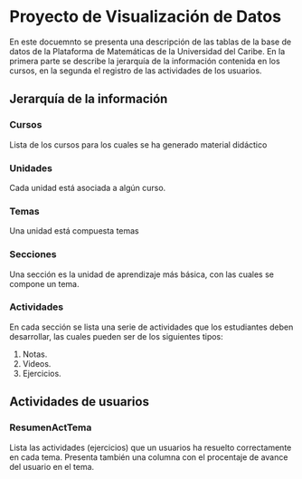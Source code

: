 # Proyecto de Visualización de Datos 

En este docuemnto se presenta una descripción de las tablas de la base de datos de la Plataforma de Matemáticas de la Universidad del Caribe. En la primera parte se describe la jerarquía de la información contenida en los cursos, en la segunda el registro de las actividades de los usuarios.

## Jerarquía de la información

### Cursos

Lista de los cursos para los cuales se ha generado material didáctico

### Unidades

Cada unidad está asociada a algún curso.

### Temas

Una unidad está compuesta temas

### Secciones

Una sección es la unidad de aprendizaje más básica, con las cuales se compone un tema.

### Actividades

En cada sección se lista una serie de actividades que los estudiantes deben desarrollar, las cuales pueden ser de los siguientes tipos: 

1. Notas.
2. Videos.
3. Ejercicios.

## Actividades de usuarios


### ResumenActTema

Lista las actividades (ejercicios) que un usuarios ha resuelto correctamente en cada tema. Presenta también una columna con el procentaje de avance del usuario en el tema.


